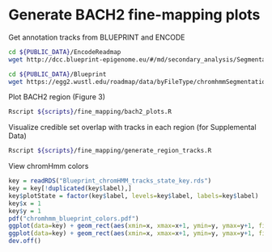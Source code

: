 # Generate BACH2 fine-mapping plots

Get annotation tracks from BLUEPRINT and ENCODE
```bash
cd ${PUBLIC_DATA}/EncodeReadmap
wget http://dcc.blueprint-epigenome.eu/#/md/secondary_analysis/Segmentation_of_ChIP-Seq_data_20140811

cd ${PUBLIC_DATA}/Blueprint
wget https://egg2.wustl.edu/roadmap/data/byFileType/chromhmmSegmentations/ChmmModels/coreMarks/jointModel/final/
```

Plot BACH2 region (Figure 3)
```bash
Rscript ${scripts}/fine_mapping/bach2_plots.R
```


Visualize credible set overlap with tracks in each region (for Supplemental Data)
```bash
Rscript ${scripts}/fine_mapping/generate_region_tracks.R
```


View chromHmm colors
```R
key = readRDS("Blueprint_chromHMM_tracks_state_key.rds")
key = key[!duplicated(key$label),]
key$plotState = factor(key$label, levels=key$label, labels=key$label)
key$x = 1
key$y = 1
pdf("chromhmm_blueprint_colors.pdf")
ggplot(data=key) + geom_rect(aes(xmin=x, xmax=x+1, ymin=y, ymax=y+1, fill=plotState)) + scale_fill_manual(breaks=key$label, values=key$color_hex) + facet_wrap(vars(label))
ggplot(data=key) + geom_rect(aes(xmin=x, xmax=x+1, ymin=y, ymax=y+1, fill=plotState)) + scale_fill_manual(breaks=key$label, values=key$color_hex) + facet_wrap(vars(label_12state))
dev.off()
```
